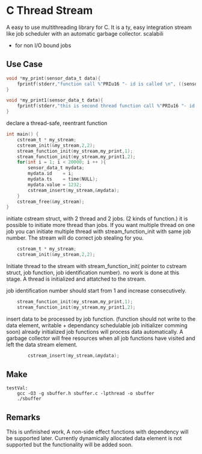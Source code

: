 # C Thread Stream
A easy to use multithreading library for C.
It is a ty, easy integration
stream like job scheduler with an automatic garbage collector.
scalabili
* for non I/O bound jobs

## Use Case

```C
void *my_print(sensor_data_t data){
    fprintf(stderr,"function call %"PRIu16 "- id is called \n", ((sensor_data_t)data).id );
}

void *my_print1(sensor_data_t data){
    fprintf(stderr,"this is second thread function call %"PRIu16 "- id is called \n", ((sensor_data_t)data).id );
}
```
declare a thread-safe, reentrant function

```C
int main() {
    cstream_t * my_stream;
    cstream_init(&my_stream,2,2);
    stream_function_init(my_stream,my_print,1);
    stream_function_init(my_stream,my_print1,2);
    for(int i = 1; i < 20000; i ++ ){
        sensor_data_t mydata;
        mydata.id    = i;
        mydata.ts    = time(NULL);
        mydata.value = 1232;
        cstream_insert(my_stream,&mydata);
    }
    cstream_free(&my_stream);
}
```


initiate cstream struct, with 2 thread and 2 jobs. (2 kinds of function.)
it is possible to initiate more thread than jobs. If you want multiple thread on one job you can initiate
multiple thread with stream_function_init with same job number. The stream will do correct job stealing for you.
```C
    cstream_t * my_stream;
    cstream_init(&my_stream,2,2);
```

Initiate thread to the stream with stream_function_init( pointer to cstream struct, job function, job identification number). 
no work is done at this stage. A thread is initialized and attatched to the stream.

job identification number should start from 1 and increase consecutively.

```C
    stream_function_init(my_stream,my_print,1);
    stream_function_init(my_stream,my_print1,2);
```

insert data to be processed by job function. (function should not write to the data element, writable + dependancy schedulable job initializer comming soon)
already initialized job functions will process data automatically.
A garbage collector will free resources when all job functions have visited and left the data stream element.
```C
        cstream_insert(my_stream,&mydata);
```
## Make

```Make
testVal:
	gcc -O3 -g sbuffer.h sbuffer.c -lpthread -o sbuffer
	./sbuffer
```

## Remarks
This is unfinished work, A non-side effect functions with dependency will be supported later.
Currently dynamically allocated data element is not supported but the functionality will be added soon. 
